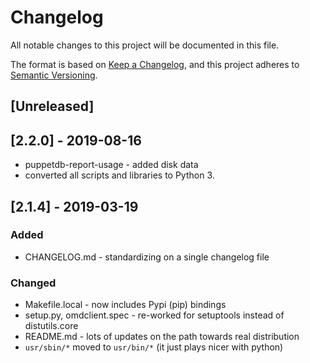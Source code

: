 # Changelog

All notable changes to this project will be documented in this file.

The format is based on [Keep a
Changelog](https://keepachangelog.com/en/1.0.0/), and this project adheres
to [Semantic Versioning](https://semver.org/spec/v2.0.0.html).

## [Unreleased]

## [2.2.0] - 2019-08-16

* puppetdb-report-usage - added disk data
* converted all scripts and libraries to Python 3.

## [2.1.4] - 2019-03-19

### Added

* CHANGELOG.md - standardizing on a single changelog file

### Changed

* Makefile.local - now includes Pypi (pip) bindings
* setup.py, omdclient.spec - re-worked for setuptools instead of distutils.core
* README.md - lots of updates on the path towards real distribution
* `usr/sbin/*` moved to `usr/bin/*` (it just plays nicer with python)


